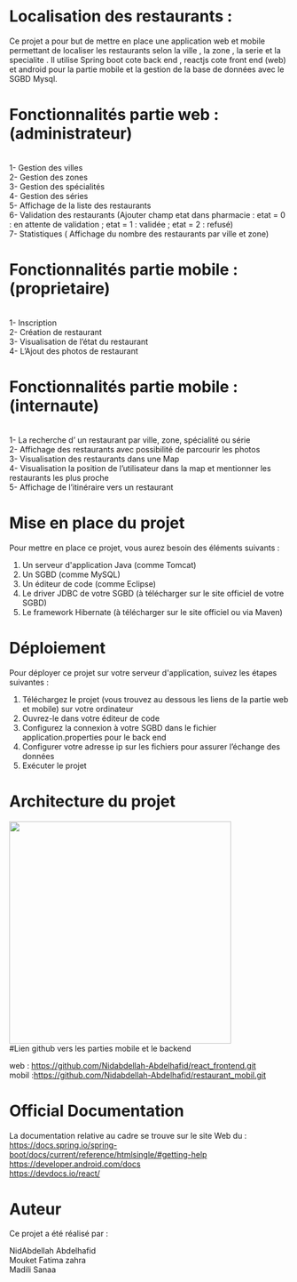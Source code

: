 # Localisation des restaurants :

Ce projet a pour but de mettre en place une application web et mobile  permettant de localiser les restaurants selon la ville , la zone , la serie et la specialite  . Il utilise Spring boot    cote back end , reactjs cote front end  (web) et android pour la partie mobile  et  la gestion de la base de données avec le  SGBD Mysql.

# Fonctionnalités partie web : (administrateur)
<br>
1- Gestion des villes <br>
2- Gestion des zones <br>
3- Gestion des spécialités <br>
4- Gestion des séries <br>
5- Affichage de la liste des restaurants <br>
6- Validation des restaurants (Ajouter champ etat dans pharmacie : etat = 0 : en attente de validation ; etat = 1 : validée ; etat = 2 : refusé) <br>
7- Statistiques ( Affichage du nombre des restaurants par ville et zone) <br>

# Fonctionnalités partie mobile :  (proprietaire)
<br>
1- Inscription <br>
2- Création de restaurant <br>
3- Visualisation de  l’état du restaurant <br>
4- L’Ajout des photos de restaurant
<br>

# Fonctionnalités partie mobile : (internaute)
<br>
1- La recherche d’ un restaurant par ville, zone, spécialité ou série <br>
2- Affichage des restaurants avec possibilité de parcourir les photos <br>
3- Visualisation des restaurants dans une Map <br>
4- Visualisation la position de l’utilisateur dans la map et mentionner les restaurants les plus proche <br>
5- Affichage de l’itinéraire vers un restaurant<br>

# Mise en place du projet

Pour mettre en place ce projet, vous aurez besoin des éléments suivants :<br>
1.	Un serveur d'application Java (comme Tomcat)<br>
2.	Un SGBD (comme MySQL)<br>
3.	Un éditeur de code (comme Eclipse)<br>
4.	Le driver JDBC de votre SGBD (à télécharger sur le site officiel de votre SGBD)<br>
5.	Le framework Hibernate (à télécharger sur le site officiel ou via Maven)<br>

# Déploiement

Pour déployer ce projet sur votre serveur d'application, suivez les étapes suivantes :<br>
1.	Téléchargez le projet (vous trouvez au dessous les liens de la partie web et mobile) sur votre ordinateur<br>
2.	Ouvrez-le dans votre éditeur de code<br>
3.	Configurez la connexion à votre SGBD dans le fichier application.properties pour le back end<br>
4.	Configurer votre adresse ip sur les fichiers pour assurer l’échange des données<br>
5.	Exécuter le projet<br>

# Architecture du projet<br>
<img src="https://user-images.githubusercontent.com/101591557/211172347-79f714be-e619-4090-ac21-0b312c986e06.png" width="400" hieght="500"/>
<br>#Lien github vers les parties mobile et le backend

web : https://github.com/Nidabdellah-Abdelhafid/react_frontend.git
<br>mobil :https://github.com/Nidabdellah-Abdelhafid/restaurant_mobil.git

# Official Documentation

La documentation relative au cadre se trouve sur le site Web du :
<br>https://docs.spring.io/spring-boot/docs/current/reference/htmlsingle/#getting-help
<br>https://developer.android.com/docs
<br>https://devdocs.io/react/

# Auteur
Ce projet a été réalisé par :

NidAbdellah Abdelhafid<br>
Mouket Fatima zahra <br>
Madili Sanaa
